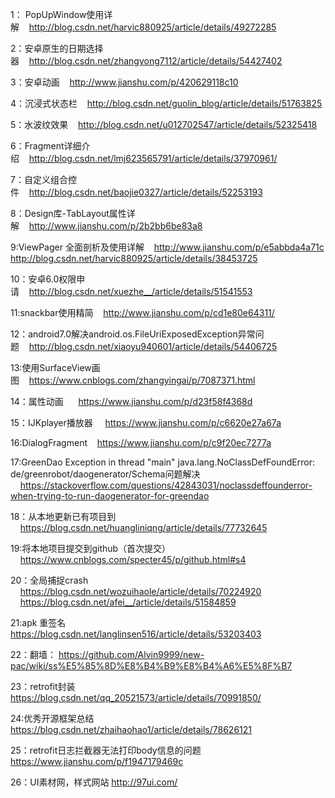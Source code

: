 1： PopUpWindow使用详解&nbsp;&nbsp;&nbsp;&nbsp;http://blog.csdn.net/harvic880925/article/details/49272285 

2：安卓原生的日期选择器&nbsp;&nbsp;&nbsp;&nbsp;http://blog.csdn.net/zhangyong7112/article/details/54427402

3：安卓动画&nbsp;&nbsp;&nbsp;&nbsp;http://www.jianshu.com/p/420629118c10

4：沉浸式状态栏&nbsp;&nbsp;&nbsp;&nbsp;http://blog.csdn.net/guolin_blog/article/details/51763825

5：水波纹效果&nbsp;&nbsp;&nbsp;&nbsp;http://blog.csdn.net/u012702547/article/details/52325418

6：Fragment详细介绍&nbsp;&nbsp;&nbsp;&nbsp;http://blog.csdn.net/lmj623565791/article/details/37970961/

7：自定义组合控件&nbsp;&nbsp;&nbsp;&nbsp;http://blog.csdn.net/baojie0327/article/details/52253193

8：Design库-TabLayout属性详解&nbsp;&nbsp;&nbsp;&nbsp;http://www.jianshu.com/p/2b2bb6be83a8

9:ViewPager 全面剖析及使用详解&nbsp;&nbsp;&nbsp;&nbsp;http://www.jianshu.com/p/e5abbda4a71c
http://blog.csdn.net/harvic880925/article/details/38453725

10：安卓6.0权限申请&nbsp;&nbsp;&nbsp;&nbsp;http://blog.csdn.net/xuezhe__/article/details/51541553

11:snackbar使用精简&nbsp;&nbsp;&nbsp;&nbsp;http://www.jianshu.com/p/cd1e80e64311/

12：android7.0解决android.os.FileUriExposedException异常问题&nbsp;&nbsp;&nbsp;&nbsp;http://blog.csdn.net/xiaoyu940601/article/details/54406725

13:使用SurfaceView画图&nbsp;&nbsp;&nbsp;&nbsp;https://www.cnblogs.com/zhangyingai/p/7087371.html

14：属性动画 &nbsp;&nbsp;&nbsp;&nbsp; https://www.jianshu.com/p/d23f58f4368d

15：IJKplayer播放器 &nbsp;&nbsp;&nbsp;&nbsp;https://www.jianshu.com/p/c6620e27a67a

16:DialogFragment&nbsp;&nbsp;&nbsp;&nbsp;https://www.jianshu.com/p/c9f20ec7277a

17:GreenDao Exception in thread "main" java.lang.NoClassDefFoundError: de/greenrobot/daogenerator/Schema问题解决  &nbsp;&nbsp;&nbsp;&nbsp;https://stackoverflow.com/questions/42843031/noclassdeffounderror-when-trying-to-run-daogenerator-for-greendao

18：从本地更新已有项目到  &nbsp;&nbsp;&nbsp;&nbsp;https://blog.csdn.net/huangliniqng/article/details/77732645

19:将本地项目提交到github（首次提交） &nbsp;&nbsp;&nbsp;&nbsp;https://www.cnblogs.com/specter45/p/github.html#s4

20：全局捕捉crash  &nbsp;&nbsp;&nbsp;&nbsp;https://blog.csdn.net/wozuihaole/article/details/70224920  &nbsp;&nbsp;&nbsp;&nbsp;https://blog.csdn.net/afei__/article/details/51584859

21:apk 重签名&nbsp;&nbsp;&nbsp;&nbsp; https://blog.csdn.net/langlinsen516/article/details/53203403

22：翻墙： https://github.com/Alvin9999/new-pac/wiki/ss%E5%85%8D%E8%B4%B9%E8%B4%A6%E5%8F%B7

23：retrofit封装  https://blog.csdn.net/qq_20521573/article/details/70991850/

24:优秀开源框架总结 https://blog.csdn.net/zhaihaohao1/article/details/78626121

25：retrofit日志拦截器无法打印body信息的问题 https://www.jianshu.com/p/f1947179469c

26：UI素材网，样式网站 http://97ui.com/

